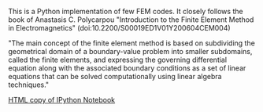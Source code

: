 This is a Python implementation of few FEM codes. It closely follows the book
of Anastasis C. Polycarpou "Introduction to the Finite Element Method in
Electromagnetics" (doi:10.2200/S00019ED1V01Y200604CEM004)

"The main concept of the finite element method is based on subdividing the
geometrical domain of a boundary-value problem into smaller subdomains, 
called the finite elements, and expressing the governing differential 
equation along with the associated boundary conditions as a set of linear 
equations that can be solved computationally using linear algebra techniques."

[HTML copy of IPython Notebook](https://cdn.rawgit.com/kostyfisik/fem-intro/84b2ada84da8432626329a191763b2574fb403d6/fem-1d-linear.html)

